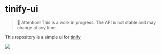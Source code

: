 # tinify-ui
> 🚧 Attention! This is a work in progress. The API is not stable and may change at any time.

This repository is a simple ui for [tinify](https://github.com/deeean/tinify)

<img src="https://public-assets-deeean.s3.ap-northeast-2.amazonaws.com/demo2.gif">